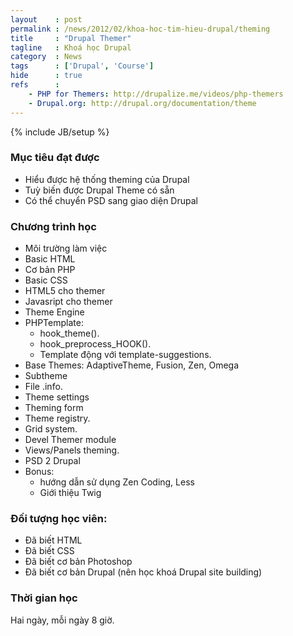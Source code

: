 ```yaml
---
layout    : post
permalink : /news/2012/02/khoa-hoc-tim-hieu-drupal/theming
title     : "Drupal Themer"
tagline   : Khoá học Drupal
category  : News
tags      : ['Drupal', 'Course']
hide      : true
refs      :
    - PHP for Themers: http://drupalize.me/videos/php-themers
    - Drupal.org: http://drupal.org/documentation/theme
---
```

{% include JB/setup %}

### Mục tiêu đạt được

- Hiểu được hệ thống theming của Drupal
- Tuỳ biến được Drupal Theme có sẵn
- Có thể chuyển PSD sang giao diện Drupal

### Chương trình học

- Môi trường làm việc
- Basic HTML
- Cơ bản PHP
- Basic CSS
- HTML5 cho themer
- Javasript cho themer
- Theme Engine
- PHPTemplate:
  - hook_theme().
  - hook_preprocess_HOOK().
  - Template động với template-suggestions.
- Base Themes: AdaptiveTheme, Fusion, Zen, Omega
- Subtheme
- File .info.
- Theme settings
- Theming form
- Theme registry.
- Grid system.
- Devel Themer module
- Views/Panels theming.
- PSD 2 Drupal
- Bonus:
  - hướng dẫn sử dụng Zen Coding, Less
  - Giới thiệu Twig

### Đối tượng học viên:
- Đã biết HTML
- Đã biết CSS
- Đã biết cơ bản Photoshop
- Đã biết cơ bản Drupal (nên học khoá Drupal site building)

### Thời gian học
Hai ngày, mỗi ngày 8 giờ.
